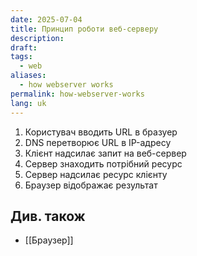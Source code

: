```yaml
---
date: 2025-07-04
title: Принцип роботи веб-серверу
description: 
draft: 
tags:
  - web
aliases:
  - how webserver works
permalink: how-webserver-works
lang: uk
---
```


1. Користувач вводить URL в бразуер
2. DNS перетворює URL в IP-адресу
3. Клієнт надсилає запит на веб-сервер
4. Сервер знаходить потрібний ресурс
5. Сервер надсилає ресурс клієнту
6. Браузер відображає результат

## Див. також

- [[Браузер]]